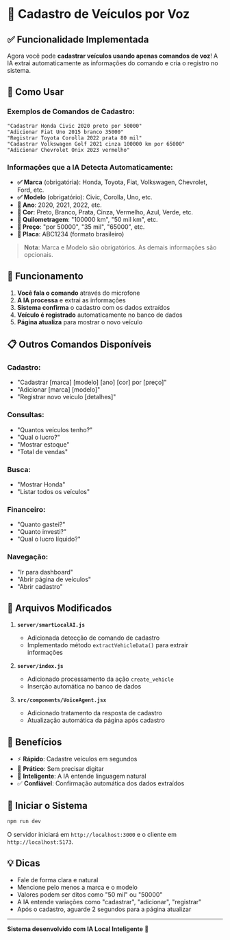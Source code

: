 # 🎤 Cadastro de Veículos por Voz

## ✅ Funcionalidade Implementada

Agora você pode **cadastrar veículos usando apenas comandos de voz**! A IA extrai automaticamente as informações do comando e cria o registro no sistema.

## 🚀 Como Usar

### Exemplos de Comandos de Cadastro:

```
"Cadastrar Honda Civic 2020 preto por 50000"
"Adicionar Fiat Uno 2015 branco 35000"
"Registrar Toyota Corolla 2022 prata 80 mil"
"Cadastrar Volkswagen Golf 2021 cinza 100000 km por 65000"
"Adicionar Chevrolet Onix 2023 vermelho"
```

### Informações que a IA Detecta Automaticamente:

- **✅ Marca** (obrigatória): Honda, Toyota, Fiat, Volkswagen, Chevrolet, Ford, etc.
- **✅ Modelo** (obrigatório): Civic, Corolla, Uno, etc.
- **🔹 Ano**: 2020, 2021, 2022, etc.
- **🔹 Cor**: Preto, Branco, Prata, Cinza, Vermelho, Azul, Verde, etc.
- **🔹 Quilometragem**: "100000 km", "50 mil km", etc.
- **🔹 Preço**: "por 50000", "35 mil", "65000", etc.
- **🔹 Placa**: ABC1234 (formato brasileiro)

> **Nota**: Marca e Modelo são obrigatórios. As demais informações são opcionais.

## 🎯 Funcionamento

1. **Você fala o comando** através do microfone
2. **A IA processa** e extrai as informações
3. **Sistema confirma** o cadastro com os dados extraídos
4. **Veículo é registrado** automaticamente no banco de dados
5. **Página atualiza** para mostrar o novo veículo

## 📋 Outros Comandos Disponíveis

### Cadastro:
- "Cadastrar [marca] [modelo] [ano] [cor] por [preço]"
- "Adicionar [marca] [modelo]"
- "Registrar novo veículo [detalhes]"

### Consultas:
- "Quantos veículos tenho?"
- "Qual o lucro?"
- "Mostrar estoque"
- "Total de vendas"

### Busca:
- "Mostrar Honda"
- "Listar todos os veículos"

### Financeiro:
- "Quanto gastei?"
- "Quanto investi?"
- "Qual o lucro líquido?"

### Navegação:
- "Ir para dashboard"
- "Abrir página de veículos"
- "Abrir cadastro"

## 🔧 Arquivos Modificados

1. **`server/smartLocalAI.js`**
   - Adicionada detecção de comando de cadastro
   - Implementado método `extractVehicleData()` para extrair informações

2. **`server/index.js`**
   - Adicionado processamento da ação `create_vehicle`
   - Inserção automática no banco de dados

3. **`src/components/VoiceAgent.jsx`**
   - Adicionado tratamento da resposta de cadastro
   - Atualização automática da página após cadastro

## 🎉 Benefícios

- ⚡ **Rápido**: Cadastre veículos em segundos
- 🎯 **Prático**: Sem precisar digitar
- 🤖 **Inteligente**: A IA entende linguagem natural
- ✅ **Confiável**: Confirmação automática dos dados extraídos

## 🚀 Iniciar o Sistema

```bash
npm run dev
```

O servidor iniciará em `http://localhost:3000` e o cliente em `http://localhost:5173`.

## 💡 Dicas

- Fale de forma clara e natural
- Mencione pelo menos a marca e o modelo
- Valores podem ser ditos como "50 mil" ou "50000"
- A IA entende variações como "cadastrar", "adicionar", "registrar"
- Após o cadastro, aguarde 2 segundos para a página atualizar

---

**Sistema desenvolvido com IA Local Inteligente** 🧠
